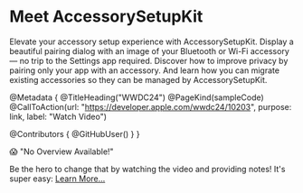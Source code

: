 # Meet AccessorySetupKit

Elevate your accessory setup experience with AccessorySetupKit. Display a beautiful pairing dialog with an image of your Bluetooth or Wi-Fi accessory — no trip to the Settings app required. Discover how to improve privacy by pairing only your app with an accessory. And learn how you can migrate existing accessories so they can be managed by AccessorySetupKit.

@Metadata {
   @TitleHeading("WWDC24")
   @PageKind(sampleCode)
   @CallToAction(url: "https://developer.apple.com/wwdc24/10203", purpose: link, label: "Watch Video")

   @Contributors {
      @GitHubUser(<replace this with your GitHub handle>)
   }
}

😱 "No Overview Available!"

Be the hero to change that by watching the video and providing notes! It's super easy:
 [Learn More…](https://wwdcnotes.com/documentation/wwdcnotes/contributing)
